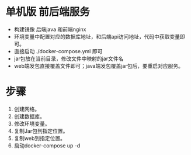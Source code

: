 # 单机版 前后端服务
* 构建镜像 后端java 和前端nginx
* 环境变量中配置对应的数据库地址，和后端api访问地址，代码中获取变量即可。
* 直接启动 ./docker-compose.yml 即可
* jar包放在当前目录，修改文件中映射的jar文件名
* web端发包直接覆盖文件即可；java端发包覆盖jar包后，要重启对应服务。


# 步骤
1. 创建网络。
2. 创建数据库。
3. 修改环境变量。
4. 复制Jar包到指定位置。
5. 复制web到指定位置。
6. 启动docker-compose up -d






